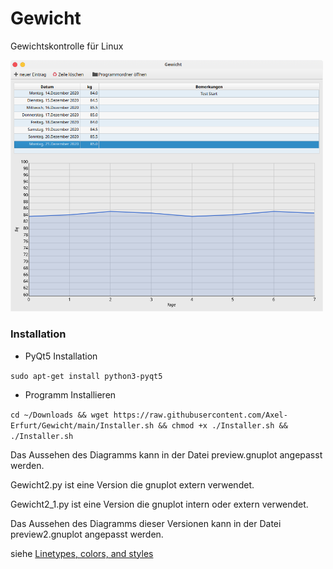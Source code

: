 # Gewicht
Gewichtskontrolle für Linux

<img src="https://raw.githubusercontent.com/Axel-Erfurt/Gewicht/main/screenshot.png" width="500" />

### Installation

- PyQt5 Installation

```sudo apt-get install python3-pyqt5```

- Programm Installieren

```cd ~/Downloads && wget https://raw.githubusercontent.com/Axel-Erfurt/Gewicht/main/Installer.sh && chmod +x ./Installer.sh && ./Installer.sh```

Das Aussehen des Diagramms kann in der Datei preview.gnuplot angepasst werden.


Gewicht2.py ist eine Version die gnuplot extern verwendet.

Gewicht2_1.py ist eine Version die gnuplot intern oder extern verwendet.

Das Aussehen des Diagramms dieser Versionen kann in der Datei preview2.gnuplot angepasst werden.

siehe [Linetypes, colors, and styles](http://www.bersch.net/gnuplot-doc/linetypes,-colors,-and-styles.html)
